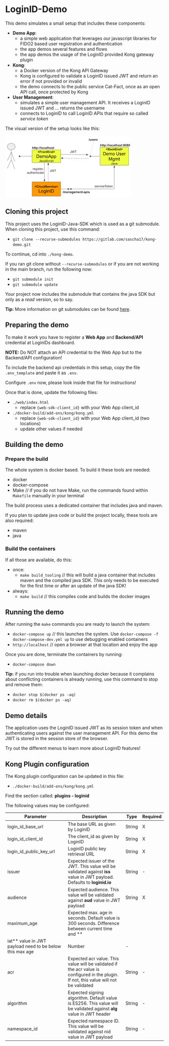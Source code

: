 # LoginID-Demo

This demo simulates a small setup that includes these components:

- **Demo App**:
  - a simple web application that leverages our javascript libraries for FIDO2 based user registration and authentication
  - the app demos several features and flows
  - the app demos the usage of the LoginID provided Kong gateway plugin
- **Kong**:
  - a Docker version of the Kong API Gateway
  - Kong is configured to validate a LoginID issued JWT and return an error if not provided or invalid
  - the demo connects to the public service Cat-Fact, once as an open API call, once protected by Kong
- **User Management**:
  - simulates a simple user management API. It receives a LoginID issued JWT and ... returns the username
  - connects to LoginID to call LoginID APIs that require so called *service token*

The visual version of the setup looks like this:

![alt overview](web/images/managecreds.png)

## Cloning this project

This project uses the LoginID-Java-SDK which is used as a git submodule. When cloning this project, use this command:

- `git clone --recurse-submodules https://gitlab.com/sascha17/kong-demo.git`

To continue, cd into `./kong-demo`.

If you ran git clone without `--recurse-submodules` or if you are not working in the main branch, run the following now:

- `git submodule init`
- `git submodule update`

Your project now includes the submodule that contains the java SDK but only as a *read* version, so to say.

**Tip:** More information on git submodules can be found [here](https://git-scm.com/book/en/v2/Git-Tools-Submodules).

## Preparing the demo

To make it work you have to register a **Web App** and **Backend/API** credential at LoginIDs dashboard.

**NOTE:** Do NOT attach an API credential to the Web App but to the Backend/API configuration! 

To include the backend api credentials in this setup, copy the file `.env_template` and paste it as `.env`.

Configure `.env` now, please look inside that file for instructions!

Once that is done, update the following files:

- `./web/index.html`
  - replace `{web-sdk-client_id}` with your Web App client_id
- `./docker-build/add-ons/kong/kong.yml`
  - replace `{web-sdk-client_id}` with your Web App client_id (two locations)
  - update other values if needed

## Building the demo

### Prepare the build

The whole system is docker based. To build it these tools are needed:

- docker
- docker-compose
- Make  // if you do not have Make, run the commands found within `Makefile` manually in your terminal

The build process uses a dedicated container that includes java and maven.

If you plan to update java code or build the project locally, these tools are also required:

- maven
- java

### Build the containers

If all those are available, do this:

- once:
  - `make build_tooling`  // this will build a java container that includes maven and the compiled java SDK. This only needs to be executed for the first time or after an update of the java SDK!
- always:
  - `make build`  // this compiles code and builds the docker images

## Running the demo

After running the `make` commands you are ready to launch the system:

- `docker-compose up`  // this launches the system. Use `docker-compose -f docker-compose-dev.yml up` to use debugging enabled containers 
- `http://localhost`  // open a browser at that location and enjoy the app

Once you are done, terminate the containers by running:

- `docker-compose down`

**Tip:** if you run into trouble when launching docker because it complains about conflicting containers is already running, use this command to stop and remove them:

- `docker stop $(docker ps -aq)`
- `docker rm $(docker ps -aq)`

## Demo details

The application uses the LoginID issued JWT as its session token and when authenticating users against the user management API. 
For this demo the JWT is stored in the session store of the browser.

Try out the different menus to learn more about LoginID features!

## Kong Plugin configuration

The Kong plugin configuration can be updated in this file:
 
- `./docker-build/add-ons/kong/kong.yml`

Find the section called: **plugins - loginid**

The following values may be configured:

|Parameter|Description|Type|Required|
|---------|-----------|----|--------|
|login_id_base_url|The base URL as given by LoginID|String|X|
|login_id_client_id|The client_id as given by LoginID|String|X|
|login_id_public_key_url|LoginID public key retrieval URL|String|X|
|issuer|Expected issuer of the JWT. This value will be validated against **iss** value in JWT payload. Defaults to **loginid.io**|String|-|
|audience|Expected audience. This value will be validated against **aud** value in JWT payload|String|X|
|maximum_age|Expected max. age in seconds. Default value is 300 seconds. Difference between current time and **
iat** value in JWT payload need to be below this max age|Number|-|
|acr|Expected acr value. This value will be validated if the acr value is configured in the plugin. If not, this value will not be validated|String|-|
|algorithm|Expected signing algorithm. Default value is ES256. This value will be validated against **alg** value in JWT header|String|-|
|namespace_id|Expected namespace ID. This value will be validated against nid value in JWT payload|String|-|